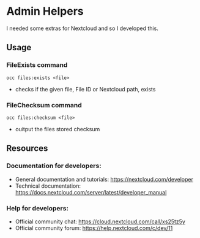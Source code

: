 # Admin Helpers

I needed some extras for Nextcloud and so I developed this.

## Usage

### FileExists command

`occ files:exists <file>`

- checks if the given file, File ID or Nextcloud path, exists

### FileChecksum command

`occ files:checksum <file>`

- ouitput the files stored checksum

## Resources

### Documentation for developers:

- General documentation and tutorials: https://nextcloud.com/developer
- Technical documentation: https://docs.nextcloud.com/server/latest/developer_manual

### Help for developers:

- Official community chat: https://cloud.nextcloud.com/call/xs25tz5y
- Official community forum: https://help.nextcloud.com/c/dev/11
